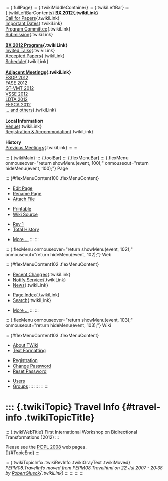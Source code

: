 ::: {.fullPage}
::: {.twikiMiddleContainer}
::: {.twikiLeftBar}
::: {.twikiLeftBarContents}
**[BX 2012](WebHome){.twikiLink}**\
[Call for Papers](CallForPapers){.twikiLink}\
[Important Dates](ImportantDates){.twikiLink}\
[Program Committee](ProgramCommittee){.twikiLink}\
[Submission](PaperSubmission){.twikiLink}\
\
**[BX 2012 Program](Program){.twikiLink}**\
[Invited Talks](InvitedTalks){.twikiLink}\
[Accepted Papers](AcceptedPapers){.twikiLink}\
[Schedule](Program){.twikiLink}\
\
**[Adjacent Meetings](AdjacentMeetings){.twikiLink}**\
[ESOP 2012](http://www2.in.tum.de/esop2012/)\
[FASE 2012](http://www.etaps.org/2012/fase)\
[GT-VMT 2012](http://www.cem.brighton.ac.uk/gt-vmt12/)\
[VSSE 2012](http://sysrun.haifa.il.ibm.com/hrl/vsse2012/)\
[LDTA 2012](http://ldta.info/)\
[FESCA 2012](http://fesca.ipd.kit.edu/fesca2012/)\
[\... and others](AdjacentMeetings){.twikiLink}\
\
**Local Information**\
[Venue](WorkshopVenue){.twikiLink}\
[Registration & Accommodation](RegistrationAndAccomodation){.twikiLink}\
\
**History**\
[Previous Meetings](PreviousMeetings){.twikiLink}
:::
:::

::: {.twikiMain}
::: {.toolBar}
::: {.flexMenuBar}
::: {.flexMenu onmouseover="return showMenu(event, 100);" onmouseout="return hideMenu(event, 100);"}
Page

::: {#flexMenuContent100 .flexMenuContent}
-   [Edit
    Page](http://www.program-transformation.org/edit/BX12/TravelInfo?t=1536828746)
-   [Rename
    Page](http://www.program-transformation.org/rename/BX12/TravelInfo)
-   [Attach
    File](http://www.program-transformation.org/attach/BX12/TravelInfo)

<!-- -->

-   [Printable](http://www.program-transformation.org/view/BX12/TravelInfo?skin=print.pattern)
-   [Wiki
    Source](http://www.program-transformation.org/view/BX12/TravelInfo?skin=text&raw=on&contenttype=text/plain)

<!-- -->

-   [Rev
    1](http://www.program-transformation.org/view/BX12/TravelInfo?rev=1.1)
-   [Total
    History](http://www.program-transformation.org/rdiff/BX12/TravelInfo)

<!-- -->

-   [More
    \...](http://www.program-transformation.org/oops/BX12/TravelInfo?template=oopsmore&param1=1.1&param2=1.1)
:::
:::

::: {.flexMenu onmouseover="return showMenu(event, 102);" onmouseout="return hideMenu(event, 102);"}
Web

::: {#flexMenuContent102 .flexMenuContent}
-   [Recent Changes](WebChanges){.twikiLink}
-   [Notify Service](WebNotify){.twikiLink}
-   [News](WebNews){.twikiLink}

<!-- -->

-   [Page Index](WebIndex){.twikiLink}
-   [Search](WebSearch){.twikiLink}

<!-- -->

-   [More
    \...](http://www.program-transformation.org/oops/BX12/TravelInfo?template=oopsmore&param1=1.1&param2=1.1)
:::
:::

::: {.flexMenu onmouseover="return showMenu(event, 103);" onmouseout="return hideMenu(event, 103);"}
Wiki

::: {#flexMenuContent103 .flexMenuContent}
-   [About
    TWiki](http://www.program-transformation.org/view/TWiki/WebHome)
-   [Text
    Formatting](http://www.program-transformation.org/view/TWiki/TextFormattingRules)

<!-- -->

-   [Registration](http://www.program-transformation.org/view/TWiki/TWikiRegistration)
-   [Change
    Password](http://www.program-transformation.org/view/TWiki/ChangePassword)
-   [Reset
    Password](http://www.program-transformation.org/view/TWiki/ResetPassword)

<!-- -->

-   [Users](http://www.program-transformation.org/view/Main/TWikiUsers)
-   [Groups](http://www.program-transformation.org/view/Main/TWikiGroups)
:::
:::
:::
:::

::: {.twikiTopic}
Travel Info {#travel-info .twikiTopicTitle}
===========

::: {.twikiWebTitle}
First International Workshop on Bidirectional Transformations (2012)
:::

Please see the [POPL 2008](http://www.cs.ucsd.edu/popl/08/) web pages.\
[]{#TopicEnd}
:::

::: {.twikiTopicInfo .twikiRevInfo .twikiGrayText .twikiMoved}
*PEPM08.TravelInfo moved from PEPM08.Travelhtml on 22 Jul 2007 - 20:38
by [RobertGlueck](../Main/RobertGlueck){.twikiLink}*
:::
:::
:::
:::
